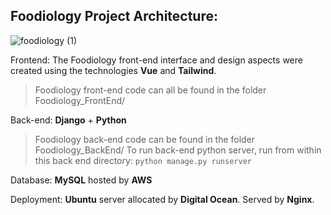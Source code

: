 ## Foodiology Project Architecture:

![foodiology (1)](https://github.com/pnellis/Foodiology/assets/122419439/2177bc02-aec5-4ab5-8612-d6716befc5e5)

Frontend: The Foodiology front-end interface and design aspects were created using the technologies **Vue** and **Tailwind**. 
> Foodiology front-end code can all be found in the folder Foodiology_FrontEnd/

Back-end: **Django** + **Python**
> Foodiology back-end code can be found in the folder Foodiology_BackEnd/
> To run back-end python server, run from within this back end directory: `python manage.py runserver`

Database: **MySQL** hosted by **AWS**

Deployment: **Ubuntu** server allocated by **Digital Ocean**. Served by **Nginx**.

